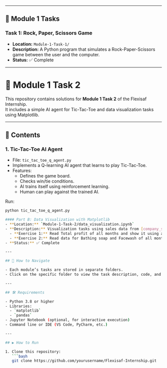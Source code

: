 
---

## 📌 Module 1 Tasks

### Task 1: Rock, Paper, Scissors Game
- **Location:** `Module-1-Task-1/`  
- **Description:** A Python program that simulates a Rock-Paper-Scissors game between the user and the computer.  
- **Status:** ✅ Complete  

---

# 📌 Module 1 Task 2

This repository contains solutions for **Module 1 Task 2** of the Flexisaf Internship.  
It includes a simple AI agent for Tic-Tac-Toe and data visualization tasks using Matplotlib.

---

## 📂 Contents

### 1. Tic-Tac-Toe AI Agent
- File: `tic_tac_toe_q_agent.py`
- Implements a Q-learning AI agent that learns to play Tic-Tac-Toe.
- Features:
  - Defines the game board.
  - Checks win/tie conditions.
  - AI trains itself using reinforcement learning.
  - Human can play against the trained AI.

Run:
```bash
python tic_tac_toe_q_agent.py 

#### Part B: Data Visualization with Matplotlib
- **Location:** `Module-1-Task-2/data_visualization.ipynb`  
- **Description:** Visualization tasks using sales data from [company_sales_data.csv](https://pynative.com/wp-content/uploads/2019/01/company_sales_data.csv).  
  - **Exercise 1:** Read Total profit of all months and show it using a line plot.  
  - **Exercise 2:** Read data for Bathing soap and Facewash of all months and display it using a subplot.  
- **Status:** ✅ Complete  

---

## 🚀 How to Navigate

- Each module’s tasks are stored in separate folders.  
- Click on the specific folder to view the task description, code, and submission.  

---

## 🛠️ Requirements

- Python 3.8 or higher  
- Libraries:  
  - `matplotlib`  
  - `pandas`  
- Jupyter Notebook (optional, for interactive execution)  
- Command line or IDE (VS Code, PyCharm, etc.)  

---

## ▶️ How to Run

1. Clone this repository:  
   ```bash
   git clone https://github.com/yourusername/Flexisaf-Internship.git
